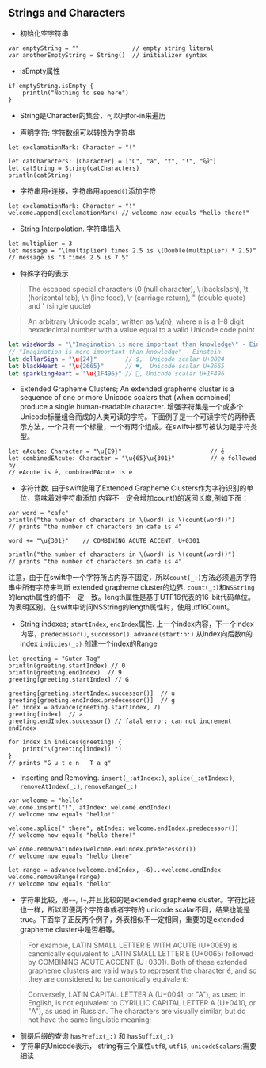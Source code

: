 ## Strings and Characters

- 初始化空字符串
```
var emptyString = ""               // empty string literal
var anotherEmptyString = String()  // initializer syntax
```

- isEmpty属性
```
if emptyString.isEmpty {
    println("Nothing to see here")
}
```

- String是Character的集合，可以用for-in来遍历

- 声明字符; 字符数组可以转换为字符串

```
let exclamationMark: Character = "!"

let catCharacters: [Character] = ["C", "a", "t", "!", "🐱"]
let catString = String(catCharacters)
println(catString)
```

- 字符串用`+`连接，字符串用`append()`添加字符

```
let exclamationMark: Character = "!"
welcome.append(exclamationMark) // welcome now equals "hello there!"
```

- String Interpolation. 字符串插入

```
let multiplier = 3
let message = "\(multiplier) times 2.5 is \(Double(multiplier) * 2.5)"
// message is "3 times 2.5 is 7.5"
```

- 特殊字符的表示

>The escaped special characters \0 (null character), \\ (backslash), \t (horizontal tab), \n (line feed), \r (carriage return), \" (double quote) and \' (single quote)

>An arbitrary Unicode scalar, written as \u{n}, where n is a 1–8 digit hexadecimal number with a value equal to a valid Unicode code point

```swift
let wiseWords = "\"Imagination is more important than knowledge\" - Einstein"
// "Imagination is more important than knowledge" - Einstein
let dollarSign = "\u{24}"        // $,  Unicode scalar U+0024
let blackHeart = "\u{2665}"      // ♥,  Unicode scalar U+2665
let sparklingHeart = "\u{1F496}" // 💖, Unicode scalar U+1F496
```

- Extended Grapheme Clusters; An extended grapheme cluster is a sequence of one or more Unicode scalars that (when combined) produce a single human-readable character. 增强字符集是一个或多个Unicode标量组合而成的人类可读的字符。下面例子是一个可读字符的两种表示方法，一个只有一个标量，一个有两个组成。在swift中都可被认为是字符类型。

```
let eAcute: Character = "\u{E9}"                         // é
let combinedEAcute: Character = "\u{65}\u{301}"          // e followed by ́
// eAcute is é, combinedEAcute is é
```

- 字符计数. 由于swift使用了Extended Grapheme Clusters作为字符识别的单位，意味着对字符串添加
内容不一定会增加count()的返回长度,例如下面：

```
var word = "cafe"
println("the number of characters in \(word) is \(count(word))")
// prints "the number of characters in cafe is 4"

word += "\u{301}"    // COMBINING ACUTE ACCENT, U+0301

println("the number of characters in \(word) is \(count(word))")
// prints "the number of characters in café is 4"
```

注意，由于在swift中一个字符所占内存不固定，所以`count(_:)`方法必须遍历字符串中所有字符来判断
extended grapheme cluster的边界.
`count(_:)`和`NSString`的length属性的值不一定一致。length属性是基于UTF16代表的16-bit代码单位。
为表明区别，在swift中访问NSString的length属性时，使用utf16Count。

- String indexes; `startIndex`, `endIndex`属性.
上一个index内容，下一个index内容，`predecessor()`, `successor()`.
 `advance(start:n:)` 从index向后数n的index
 `indicies(_:)` 创建一个index的Range

```
let greeting = "Guten Tag"
println(greeting.startIndex) // 0
println(greeting.endIndex)  // 9
greeting[greeting.startIndex] // G

greeting[greeting.startIndex.successor()]  // u
greeting[greeting.endIndex.predecessor()]  // g
let index = advance(greeting.startIndex, 7)
greeting[index]  // a
greeting.endIndex.successor() // fatal error: can not increment endIndex

for index in indices(greeting) {
    print("\(greeting[index]) ")
}
// prints "G u t e n   T a g"
```

- Inserting and Removing. `insert(_:atIndex:)`, `splice(_:atIndex:)`,
`removeAtIndex(_:)`, `removeRange(_:)`

```
var welcome = "hello"
welcome.insert("!", atIndex: welcome.endIndex)
// welcome now equals "hello!"

welcome.splice(" there", atIndex: welcome.endIndex.predecessor())
// welcome now equals "hello there!"

welcome.removeAtIndex(welcome.endIndex.predecessor())
// welcome now equals "hello there"

let range = advance(welcome.endIndex, -6)..<welcome.endIndex
welcome.removeRange(range)
// welcome now equals "hello"
```

- 字符串比较，用`==`, `!=`,并且比较的是extended grapheme cluster。字符比较也一样，所以即便两个字符串或者字符的
unicode scalar不同，结果也能是true。下面举了正反两个例子，外表相似不一定相同，重要的是extended grapheme cluster中是否相等。

>For example, LATIN SMALL LETTER E WITH ACUTE (U+00E9) is canonically equivalent to LATIN SMALL LETTER E (U+0065) followed by COMBINING ACUTE ACCENT (U+0301). Both of these extended grapheme clusters are valid ways to represent the character é, and so they are considered to be canonically equivalent:

>Conversely, LATIN CAPITAL LETTER A (U+0041, or "A"), as used in English, is not equivalent to CYRILLIC CAPITAL LETTER A (U+0410, or "А"), as used in Russian. The characters are visually similar, but do not have the same linguistic meaning:


- 前缀后缀的查询 `hasPrefix(_:)` 和 `hasSuffix(_:)`
- 字符串的Unicode表示， string有三个属性`utf8`, `utf16`, `unicodeScalars`;需要细读
